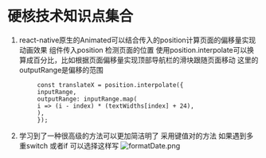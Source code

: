 # 硬核技术知识点集合
1. react-native原生的Animated可以结合传入的position计算页面的偏移量实现动画效果
    组件传入position 检测页面的位置  使用position.interpolate可以换算成百分比，比如根据页面偏移量实现顶部导航栏的滑块跟随页面移动
   这里的outputRange是偏移的范围

            
            const translateX = position.interpolate({
            inputRange,
            outputRange: inputRange.map(
            i => (i - index) * (textWidths[index] + 24),
            ),
            });

    
    



2. 学习到了一种很高级的方法可以更加简洁明了 采用键值对的方法 如果遇到多重switch 或者if 可以选择这样写 
![formatDate.png](formatDate.png)


